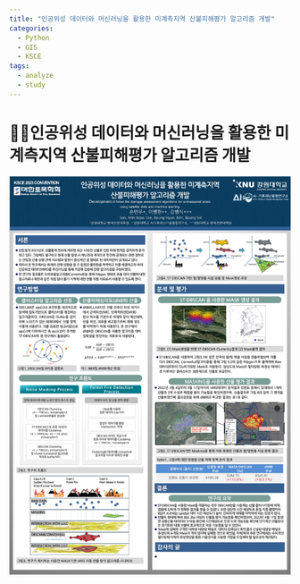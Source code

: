 ```yaml
---
title: "인공위성 데이터와 머신러닝을 활용한 미계측지역 산불피해평가 알고리즘 개발"
categories:
  - Python
  - GIS
  - KSCE
tags:
  - analyze
  - study
---
```


# 👨‍💻인공위성 데이터와 머신러닝을 활용한 미계측지역 산불피해평가 알고리즘 개발

![](/assets/img/ksce.jpg)



